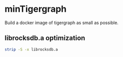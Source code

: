 # minTigergraph
Build a docker image of tigergraph as small as possible. 

## librocksdb.a optimization

```sh
strip -S -x librocksdb.a
```

